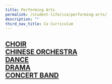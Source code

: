 ```yaml
---
title: Performing Arts
permalink: /student-life/cca/performing-arts/
description: ""
third_nav_title: Co Curriculum
---
```

##  [CHOIR](/cca/performing-arts/choir)  <br>[CHINESE ORCHESTRA](/cca/performing-arts/chinese-orchestra) <br>[DANCE](/cca/performing-arts/dance)<br>  [DRAMA](/cca/performing-arts/drama) <br>[CONCERT BAND](/cca/performing-arts/concert-band) 
